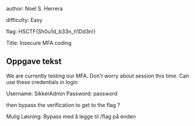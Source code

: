 author: Noel S. Herrera

difficulty: Easy

flag: HSCTF{Sh0u1d_b33n_h1Dd3n!}

Title: Insecure MFA coding

## Oppgave tekst
We are currently testing our MFA. Don't worry about session this time. Can use these credentials in login

Username: SikkerAdmin
Password: password

then bypass the verification to get to the flag ?
















Mulig Løsning:
Bypass med å legge til /flag på enden